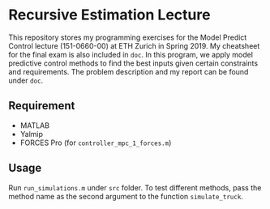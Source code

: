 # Recursive Estimation Lecture

This repository stores my programming exercises for the Model Predict Control lecture (151-0660-00) at ETH Zurich in Spring 2019. My cheatsheet for the final exam is also included in <code>doc</code>. In this program, we apply model predictive control methods to find the best inputs given certain constraints and requirements. The problem description and my report can be found under <code>doc</code>.

## Requirement

- MATLAB
- Yalmip
- FORCES Pro (for <code>controller_mpc_1_forces.m</code>)

## Usage

Run <code>run_simulations.m</code> under <code>src</code> folder. To test different methods, pass the method name as the second argument to the function <code>simulate_truck</code>.

